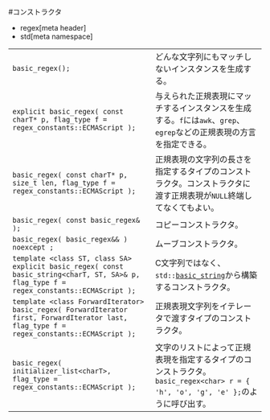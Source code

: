 #コンストラクタ
* regex[meta header]
* std[meta namespace]


| | |
|-------------------------------------------------------------------------------------------------------------------------------------------------------------------------------------------------------------------------------------------------------|-------------------------------------------------------------------------------------------------------------------------------------------------------------------------------------------------------------------------------------------------------------------------------------------------------------------------------------------------------|
| `basic_regex();` | どんな文字列にもマッチしないインスタンスを生成する。 |
| `explicit basic_regex( const charT* p, flag_type f = regex_constants::ECMAScript );` | 与えられた正規表現にマッチするインスタンスを生成する。`f`には`awk`、`grep`、`egrep`などの正規表現の方言を指定できる。 |
| `basic_regex( const charT* p, size_t len, flag_type f = regex_constants::ECMAScript );` | 正規表現の文字列の長さを指定するタイプのコンストラクタ。コンストラクタに渡す正規表現が`NULL`終端してなくてもよい。 |
| `basic_regex( const basic_regex& );` | コピーコンストラクタ。 |
| `basic_regex( basic_regex&& ) noexcept ;` | ムーブコンストラクタ。 |
| `template <class ST, class SA>`<br/>`explicit basic_regex( const basic_string<charT, ST, SA>& p, flag_type f = regex_constants::ECMAScript );` | C文字列ではなく、`std::`[`basic_string`](/reference/string/basic_string.md)から構築するコンストラクタ。 |
| `template <class ForwardIterator>`<br/>`basic_regex( ForwardIterator first, ForwardIterator last, flag_type f = regex_constants::ECMAScript );` | 正規表現文字列をイテレータで渡すタイプのコンストラクタ。 |
| `basic_regex( initializer_list<charT>, flag_type = regex_constants::ECMAScript );` | 文字のリストによって正規表現を指定するタイプのコンストラクタ。`basic_regex<char> r = { 'h', 'o', 'g', 'e' };`のように呼び出す。 |





